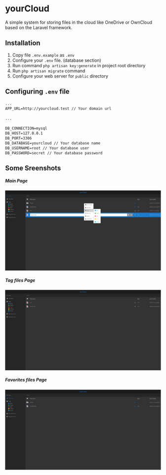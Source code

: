yourCloud
=========

A simple system for storing files in the cloud like OneDrive or OwnCloud based on the Laravel framework.

## Installation
1. Copy file `.env.example` as `.env`
2. Configure your `.env` file. (database section)
3. Run command `php artisan key:generate` in project root directory
4. Run `php artisan migrate` command
5. Configure your web server for `public` directory


## Configuring `.env` file
```
...
APP_URL=http://yourcloud.test // Your domain url

...

DB_CONNECTION=mysql
DB_HOST=127.0.0.1
DB_PORT=3306
DB_DATABASE=yourcloud // Your database name
DB_USERNAME=root // Your database user
DB_PASSWORD=secret // Your database password
```

## Some Sreenshots
##### Main Page
![yourCloud Screenshot 1](docs/Screenshoots/yourCloud1.jpg?raw=true "yourCloud1")
##### Tag files Page
![yourCloud Screenshot 1](docs/Screenshoots/yourCloud2.jpg?raw=true "yourCloud1")
##### Favorites files Page
![yourCloud Screenshot 1](docs/Screenshoots/yourCloud3.jpg?raw=true "yourCloud1")

